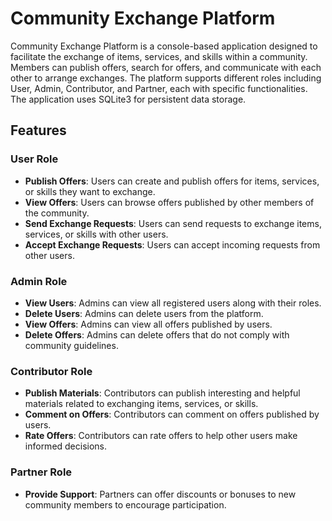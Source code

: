 # Community Exchange Platform

Community Exchange Platform is a console-based application designed to facilitate the exchange of items, services, and skills within a community. Members can publish offers, search for offers, and communicate with each other to arrange exchanges. The platform supports different roles including User, Admin, Contributor, and Partner, each with specific functionalities. The application uses SQLite3 for persistent data storage.

## Features

### User Role

- **Publish Offers**: Users can create and publish offers for items, services, or skills they want to exchange.
- **View Offers**: Users can browse offers published by other members of the community.
- **Send Exchange Requests**: Users can send requests to exchange items, services, or skills with other users.
- **Accept Exchange Requests**: Users can accept incoming requests from other users.

### Admin Role

- **View Users**: Admins can view all registered users along with their roles.
- **Delete Users**: Admins can delete users from the platform.
- **View Offers**: Admins can view all offers published by users.
- **Delete Offers**: Admins can delete offers that do not comply with community guidelines.

### Contributor Role

- **Publish Materials**: Contributors can publish interesting and helpful materials related to exchanging items, services, or skills.
- **Comment on Offers**: Contributors can comment on offers published by users.
- **Rate Offers**: Contributors can rate offers to help other users make informed decisions.

### Partner Role

- **Provide Support**: Partners can offer discounts or bonuses to new community members to encourage participation.
